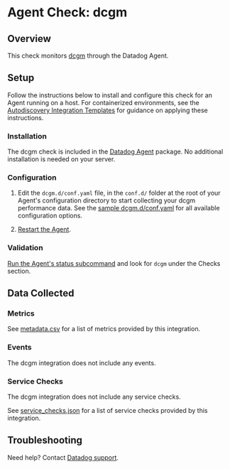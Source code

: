 # Agent Check: dcgm

## Overview

This check monitors [dcgm][1] through the Datadog Agent.

## Setup

Follow the instructions below to install and configure this check for an Agent running on a host. For containerized environments, see the [Autodiscovery Integration Templates][3] for guidance on applying these instructions.

### Installation

The dcgm check is included in the [Datadog Agent][2] package.
No additional installation is needed on your server.

### Configuration

1. Edit the `dcgm.d/conf.yaml` file, in the `conf.d/` folder at the root of your Agent's configuration directory to start collecting your dcgm performance data. See the [sample dcgm.d/conf.yaml][4] for all available configuration options.

2. [Restart the Agent][5].

### Validation

[Run the Agent's status subcommand][6] and look for `dcgm` under the Checks section.

## Data Collected

### Metrics

See [metadata.csv][7] for a list of metrics provided by this integration.

### Events

The dcgm integration does not include any events.

### Service Checks

The dcgm integration does not include any service checks.

See [service_checks.json][8] for a list of service checks provided by this integration.

## Troubleshooting

Need help? Contact [Datadog support][9].


[1]: **LINK_TO_INTEGRATION_SITE**
[2]: https://app.datadoghq.com/account/settings#agent
[3]: https://docs.datadoghq.com/agent/kubernetes/integrations/
[4]: https://github.com/DataDog/integrations-core/blob/master/dcgm/datadog_checks/dcgm/data/conf.yaml.example
[5]: https://docs.datadoghq.com/agent/guide/agent-commands/#start-stop-and-restart-the-agent
[6]: https://docs.datadoghq.com/agent/guide/agent-commands/#agent-status-and-information
[7]: https://github.com/DataDog/integrations-core/blob/master/dcgm/metadata.csv
[8]: https://github.com/DataDog/integrations-core/blob/master/dcgm/assets/service_checks.json
[9]: https://docs.datadoghq.com/help/
